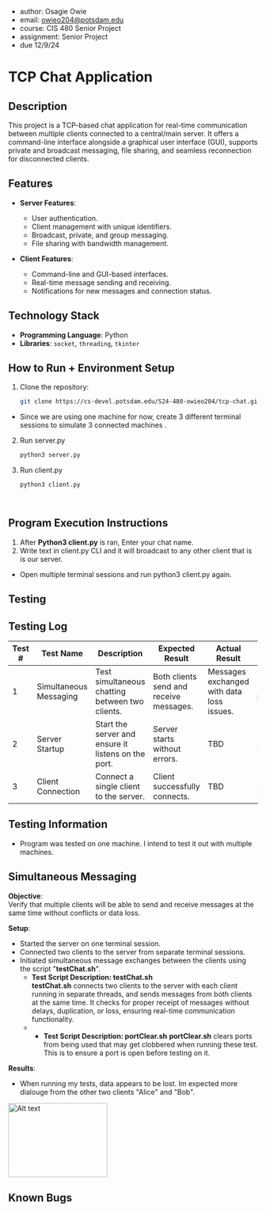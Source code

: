 
 * author: Osagie Owie
 * email: owieo204@potsdam.edu
 * course: CIS 480 Senior Project
 * assignment: Senior Project
 * due 12/9/24 


# TCP Chat Application

## Description
This project is a TCP-based chat application for real-time communication between multiple clients connected to a central/main server. It offers a command-line interface alongside a graphical user interface (GUI), supports private and broadcast messaging, file sharing, and seamless reconnection for disconnected clients.

## Features
- **Server Features**:
  - User authentication.
  - Client management with unique identifiers.
  - Broadcast, private, and group messaging.
  - File sharing with bandwidth management.

- **Client Features**:
  - Command-line and GUI-based interfaces.
  - Real-time message sending and receiving.
  - Notifications for new messages and connection status.

## Technology Stack
- **Programming Language**: Python
- **Libraries**: `socket`, `threading`, `tkinter`

## How to Run + Environment Setup
1. Clone the repository:
   ```bash 
   git clone https://cs-devel.potsdam.edu/S24-480-owieo204/tcp-chat.git

- Since we are using one machine for now, create 3 different terminal sessions to simulate 3 connected machines .

2. Run server.py
    ```bash
    python3 server.py

3. Run client.py
    ```bash
    python3 client.py




## Program Execution Instructions  
 
1. After __Python3 client.py__ is ran, Enter your chat name.
2. Write text in client.py CLI and it will broadcast to any other client that is is our server.
  - Open multiple terminal sessions and run python3 client.py again.


## __Testing__
## Testing Log

| Test #  | Test Name               | Description                                         | Expected Result                          | Actual Result      | Status  |
|---------|-------------------------|-----------------------------------------------------|------------------------------------------|--------------------|---------|
| 1       | Simultaneous Messaging  | Test simultaneous chatting between two clients.     | Both clients send and receive messages.  | Messages exchanged with data loss issues. | [ ] In progress |
| 2       | Server Startup          | Start the server and ensure it listens on the port. | Server starts without errors.            | TBD                | [ ] In Progress |
| 3       | Client Connection       | Connect a single client to the server.              | Client successfully connects.            | TBD                | [ ] In Progress |

## Testing Information

- Program was tested on one machine. I intend to test it out with multiple machines.

## Simultaneous Messaging

**Objective**:  
Verify that multiple clients will be able to send and receive messages at the same time without conflicts or data loss.

**Setup**:  
- Started the server on one terminal session.  
- Connected two clients to the server from separate terminal sessions.  
- Initiated simultaneous message exchanges between the clients using the script "__testChat.sh__". 
  - __Test Script Description: testChat.sh__  
    __testChat.sh__ connects two clients to the server with each client running in 
    separate threads, and sends messages from both clients at the same time. It checks for 
    proper receipt of messages without delays, duplication, or loss, ensuring real-time
    communication functionality.
  - - __Test Script Description: portClear.sh__
    __portClear.sh__ clears ports from being used that may get clobbered when running these test. This is to ensure
    a port is open before testing on it.
          
**Results**:  
- When running my tests, data appears to be lost. Im expected more dialouge from the other two clients "Alice" and "Bob".      

<img src="screenshot1.png" alt="Alt text" width="200" height="150"/>


## Known Bugs


